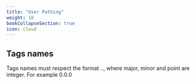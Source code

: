 ```yaml
---
title: "User Pathing"
weight: 10
bookCollapseSection: true
icon: cloud
---
```


## Tags names

Tags names must respect the format <major>.<minor>.<point>, where major, minor and point are integer.
For example 0.0.0